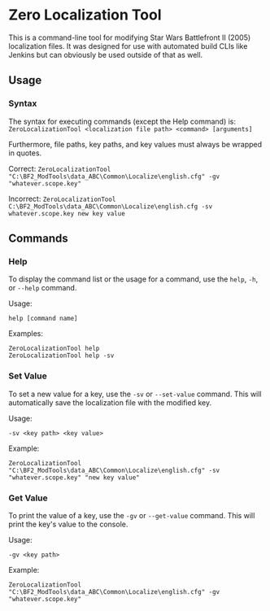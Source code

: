 # Zero Localization Tool

This is a command-line tool for modifying Star Wars Battlefront II (2005) localization files. It was designed for use with automated build CLIs like Jenkins but can obviously be used outside of that as well.

## Usage

### Syntax

The syntax for executing commands (except the Help command) is:  
`ZeroLocalizationTool <localization file path> <command> [arguments]` 

Furthermore, file paths, key paths, and key values must always be wrapped in quotes.

Correct: `ZeroLocalizationTool "C:\BF2_ModTools\data_ABC\Common\Localize\english.cfg" -gv "whatever.scope.key"`

Incorrect: `ZeroLocalizationTool C:\BF2_ModTools\data_ABC\Common\Localize\english.cfg -sv whatever.scope.key new key value`

## Commands

### Help

To display the command list or the usage for a command, use the `help`, `-h`, or `--help` command.

Usage:

`help [command name]`

Examples:

`ZeroLocalizationTool help`  
`ZeroLocalizationTool help -sv`

### Set Value

To set a new value for a key, use the `-sv` or `--set-value` command. This will automatically save the localization file with the modified key.

Usage:

`-sv <key path> <key value>`

Example:

`ZeroLocalizationTool "C:\BF2_ModTools\data_ABC\Common\Localize\english.cfg" -sv "whatever.scope.key" "new key value"`

### Get Value

To print the value of a key, use the `-gv` or `--get-value` command. This will print the key's value to the console.

Usage:

`-gv <key path>`

Example:

`ZeroLocalizationTool "C:\BF2_ModTools\data_ABC\Common\Localize\english.cfg" -gv "whatever.scope.key"`
